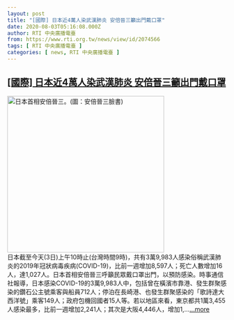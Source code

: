 ```yaml
---
layout: post
title: "[國際] 日本近4萬人染武漢肺炎 安倍晉三籲出門戴口罩"
date: 2020-08-03T05:16:08.000Z
author: RTI 中央廣播電臺
from: https://www.rti.org.tw/news/view/id/2074566
tags: [ RTI 中央廣播電臺 ]
categories: [ news, RTI 中央廣播電臺 ]
---
```

<!--1596431768000-->
[[國際] 日本近4萬人染武漢肺炎 安倍晉三籲出門戴口罩](https://www.rti.org.tw/news/view/id/2074566)
------

<div>
<img src="https://static.rti.org.tw/assets/thumbnails/2020/05/13/0a2f86e9bee2f7fb1d5e7b31b30caf78.jpg" width="360" alt="日本首相安倍晉三。(圖：安倍晉三臉書)" title="日本首相安倍晉三。(圖：安倍晉三臉書)"><br>日本截至今天(3日)上午10時止(台灣時間9時)，共有3萬9,983人感染俗稱武漢肺炎的2019年冠狀病毒疾病(COVID-19)，比前一週增加8,597人；死亡人數增加16人，達1,027人。日本首相安倍晉三呼籲民眾戴口罩出門，以預防感染。時事通信社報導，日本感染COVID-19的3萬9,983人中，包括曾在橫濱市靠港、發生群聚感染的鑽石公主號乘客與船員712人；停泊在長崎港、也發生群聚感染的「歌詩達大西洋號」乘客149人；政府包機回國者15人等。若以地區來看，東京都共1萬3,455人感染最多，比前一週增加2,241人；其次是大阪4,446人，增加1,...<a target="_blank" href="https://www.rti.org.tw/news/view/id/2074566">...more</a>
</div>

